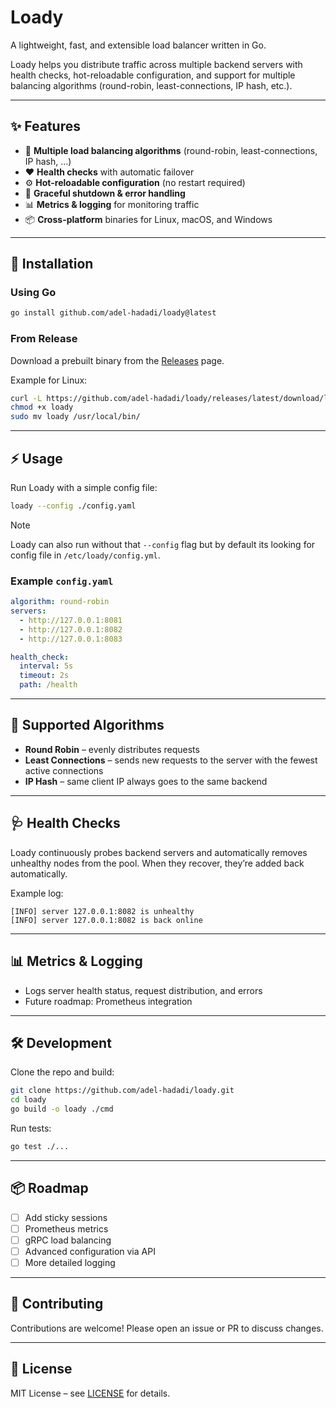 # Loady

A lightweight, fast, and extensible load balancer written in Go.

Loady helps you distribute traffic across multiple backend servers with health checks, hot-reloadable configuration, and support for multiple balancing algorithms (round-robin, least-connections, IP hash, etc.).

---

## ✨ Features

* 🔄 **Multiple load balancing algorithms** (round-robin, least-connections, IP hash, …)
* ❤️ **Health checks** with automatic failover
* ⚙️ **Hot-reloadable configuration** (no restart required)
* 🔐 **Graceful shutdown & error handling**
* 📊 **Metrics & logging** for monitoring traffic
* 📦 **Cross-platform** binaries for Linux, macOS, and Windows

---

## 🚀 Installation

### Using Go

```bash
go install github.com/adel-hadadi/loady@latest
```

### From Release

Download a prebuilt binary from the [Releases](https://github.com/adel-hadadi/loady/releases) page.

Example for Linux:

```bash
curl -L https://github.com/adel-hadadi/loady/releases/latest/download/loady_linux_amd64 -o loady
chmod +x loady
sudo mv loady /usr/local/bin/
```

---

## ⚡ Usage

Run Loady with a simple config file:

```bash
loady --config ./config.yaml
```

> [!NOTE] 
> Loady can also run without that `--config` flag but by default its looking for config file in `/etc/loady/config.yml`.

### Example `config.yaml`

```yaml
algorithm: round-robin
servers:
  - http://127.0.0.1:8081
  - http://127.0.0.1:8082
  - http://127.0.0.1:8083

health_check:
  interval: 5s
  timeout: 2s
  path: /health
```

---

## 🔀 Supported Algorithms

* **Round Robin** – evenly distributes requests
* **Least Connections** – sends new requests to the server with the fewest active connections
* **IP Hash** – same client IP always goes to the same backend

---

## 🩺 Health Checks

Loady continuously probes backend servers and automatically removes unhealthy nodes from the pool. When they recover, they’re added back automatically.

Example log:

```
[INFO] server 127.0.0.1:8082 is unhealthy
[INFO] server 127.0.0.1:8082 is back online
```

---

## 📊 Metrics & Logging

* Logs server health status, request distribution, and errors
* Future roadmap: Prometheus integration

---

## 🛠 Development

Clone the repo and build:

```bash
git clone https://github.com/adel-hadadi/loady.git
cd loady
go build -o loady ./cmd
```

Run tests:

```bash
go test ./...
```

---

## 📦 Roadmap

* [ ] Add sticky sessions
* [ ] Prometheus metrics
* [ ] gRPC load balancing
* [ ] Advanced configuration via API
* [ ] More detailed logging

---

## 🤝 Contributing

Contributions are welcome! Please open an issue or PR to discuss changes.

---

## 📜 License

MIT License – see [LICENSE](./LICENSE) for details.
